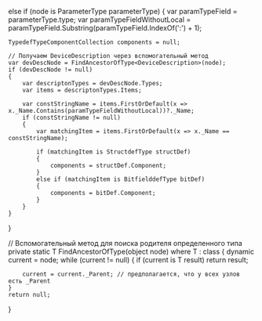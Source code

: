 else if (node is ParameterType parameterType)
{
    var paramTypeField = parameterType.type;
    var paramTypeFieldWithoutLocal = paramTypeField.Substring(paramTypeField.IndexOf(':') + 1);

    TypedefTypeComponentCollection components = null;

    // Получаем DeviceDescription через вспомогательный метод
    var devDescNode = FindAncestorOfType<DeviceDescription>(node);
    if (devDescNode != null)
    {
        var descriptonTypes = devDescNode.Types;
        var items = descriptonTypes.Items;

        var constStringName = items.FirstOrDefault(x => x._Name.Contains(paramTypeFieldWithoutLocal))?._Name;
        if (constStringName != null)
        {
            var matchingItem = items.FirstOrDefault(x => x._Name == constStringName);

            if (matchingItem is StructdefType structDef)
            {
                components = structDef.Component;
            }
            else if (matchingItem is BitfielddefType bitDef)
            {
                components = bitDef.Component;
            }
        }
    }
}

// Вспомогательный метод для поиска родителя определенного типа
private static T FindAncestorOfType<T>(object node) where T : class
{
    dynamic current = node;
    while (current != null)
    {
        if (current is T result)
            return result;
        
        current = current._Parent; // предполагается, что у всех узлов есть _Parent
    }
    return null;
}
